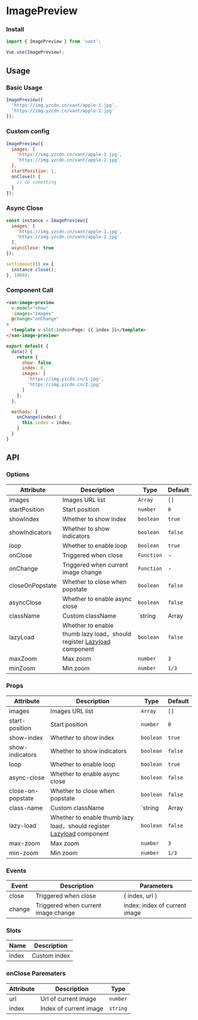 # ImagePreview

### Install

```js
import { ImagePreview } from 'vant';

Vue.use(ImagePreview);
```

## Usage

### Basic Usage

```javascript
ImagePreview([
  'https://img.yzcdn.cn/vant/apple-1.jpg',
  'https://img.yzcdn.cn/vant/apple-2.jpg'
]);
```

### Custom config

```javascript
ImagePreview({
  images: [
    'https://img.yzcdn.cn/vant/apple-1.jpg',
    'https://img.yzcdn.cn/vant/apple-2.jpg'
  ],
  startPosition: 1,
  onClose() {
    // do something
  }
});
```

### Async Close

```javascript
const instance = ImagePreview({
  images: [
    'https://img.yzcdn.cn/vant/apple-1.jpg',
    'https://img.yzcdn.cn/vant/apple-2.jpg'
  ],
  asyncClose: true
});

setTimeout(() => {
  instance.close();
}, 1000);
```

### Component Call

```html
<van-image-preview
  v-model="show"
  :images="images"
  @change="onChange"
>
  <template v-slot:index>Page: {{ index }}</template>
</van-image-preview>
```

```js
export default {
  data() {
    return {
      show: false,
      index: 0,
      images: [
        'https://img.yzcdn.cn/1.jpg',
        'https://img.yzcdn.cn/2.jpg'
      ]
    };
  },

  methods: {
    onChange(index) {
      this.index = index;
    }
  }
}
```

## API

### Options

| Attribute | Description | Type | Default |
|------|------|------|------|
| images | Images URL list | `Array` | `[]` |
| startPosition | Start position | `number` | `0` |
| showIndex | Whether to show index | `boolean` | `true` |
| showIndicators | Whether to show indicators | `boolean` | `false` |
| loop | Whether to enable loop | `boolean` | `true` |
| onClose | Triggered when close | `Function` | - |
| onChange | Triggered when current image change | `Function` | - |
| closeOnPopstate | Whether to close when popstate | `boolean` | `false` |
| asyncClose | Whether to enable async close | `boolean` | `false` |
| className | Custom className | `string | Array | object` | - |
| lazyLoad | Whether to enable thumb lazy load，should register [Lazyload](#/en-US/lazyload) component | `boolean` | `false` |
| maxZoom | Max zoom | `number` | `3` |
| minZoom | Min zoom | `number` | `1/3` |

### Props

| Attribute | Description | Type | Default |
|------|------|------|------|
| images | Images URL list | `Array` | `[]` |
| start-position | Start position | `number` | `0` |
| show-index | Whether to show index | `boolean` | `true` |
| show-indicators | Whether to show indicators | `boolean` | `false` |
| loop | Whether to enable loop | `boolean` | `true` |
| async-close | Whether to enable async close | `boolean` | `false` |
| close-on-popstate | Whether to close when popstate | `boolean` | `false` |
| class-name | Custom className | `string | Array | object` | - |
| lazy-load | Whether to enable thumb lazy load，should register [Lazyload](#/en-US/lazyload) component | `boolean` | `false` |
| max-zoom | Max zoom | `number` | `3` |
| min-zoom | Min zoom | `number` | `1/3` |

### Events

| Event | Description | Parameters |
|------|------|------|
| close | Triggered when close | { index, url } |
| change | Triggered when current image change | index: index of current image |

### Slots

| Name | Description |
|------|------|
| index | Custom index |

### onClose Parematers

| Attribute | Description | Type |
|------|------|------|
| url | Url of current image | `number` |
| index | Index of current image | `string` |

